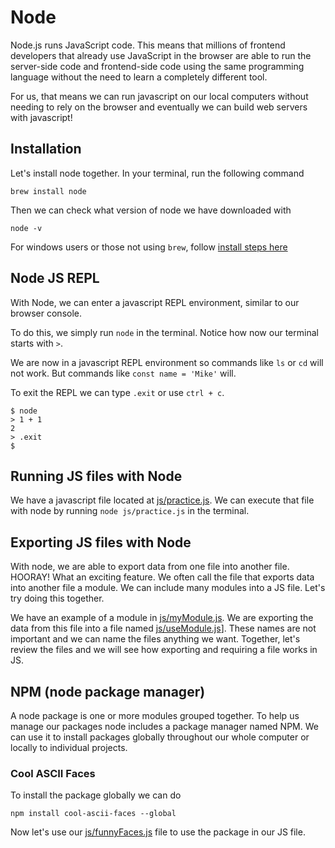 # Node

Node.js runs JavaScript code. This means that millions of frontend developers that already use JavaScript in the browser are able to run the server-side code and frontend-side code using the same programming language without the need to learn a completely different tool.

For us, that means we can run javascript on our local computers without needing to rely on the browser and eventually we can build web servers with javascript!

## Installation

Let's install node together.  In your terminal, run the following command
```
brew install node
```

Then we can check what version of node we have downloaded with
```
node -v
```

For windows users or those not using `brew`, follow [install steps here](https://nodejs.org/en/)

## Node JS REPL

With Node, we can enter a javascript REPL environment, similar to our browser console.

To do this, we simply run `node` in the terminal.
Notice how now our terminal starts with `>`.

We are now in a javascript REPL environment so commands like `ls` or `cd` will not work.  But commands like `const name = 'Mike'` will.

To exit the REPL we can type `.exit` or use `ctrl + c`.

```
$ node
> 1 + 1
2
> .exit
$
```

## Running JS files with Node

We have a javascript file located at [js/practice.js](js/practice.js).
We can execute that file with node by running `node js/practice.js` in the terminal.

## Exporting JS files with Node

With node, we are able to export data from one file into another file.  HOORAY!  What an exciting feature.  We often call the file that exports data into another file a module.  We can include many modules into a JS file.  Let's try doing this together.

We have an example of a module in [js/myModule.js](js/myModule.js).
We are exporting the data from this file into a file named [js/useModule.js](js/useModule.js)].
These names are not important and we can name the files anything we want.
Together, let's review the files and we will see how exporting and requiring a file works in JS.

## NPM (node package manager)

A node package is one or more modules grouped together.  To help us manage our packages node includes a package manager named NPM.  We can use it to install packages globally throughout our whole computer or locally to individual projects.  

### Cool ASCII Faces

To install the package globally we can do
```
npm install cool-ascii-faces --global
```

Now let's use our [js/funnyFaces.js](js/funnyFaces.js) file to use the package in our JS file.

